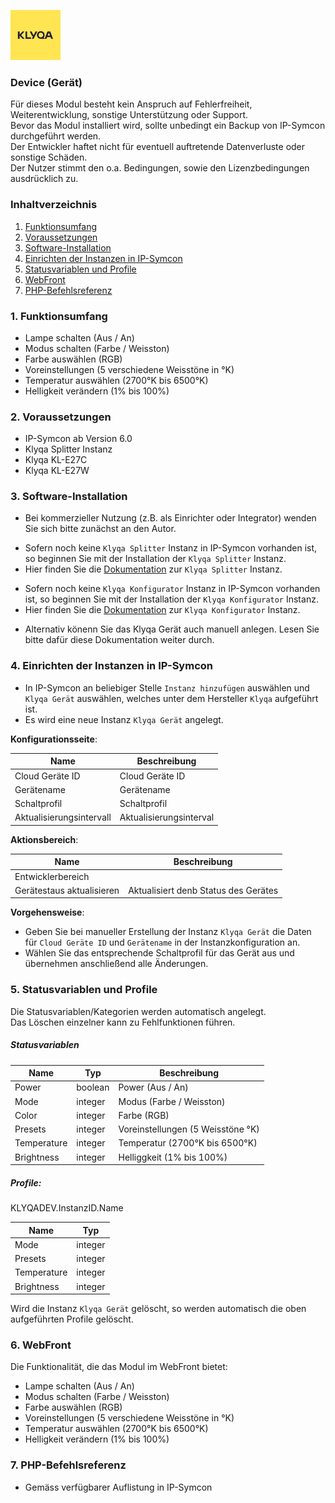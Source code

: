 [![Image](../imgs/Klyqa_Logo.png)](https://klyqa.de)

### Device (Gerät)

Für dieses Modul besteht kein Anspruch auf Fehlerfreiheit, Weiterentwicklung, sonstige Unterstützung oder Support.  
Bevor das Modul installiert wird, sollte unbedingt ein Backup von IP-Symcon durchgeführt werden.  
Der Entwickler haftet nicht für eventuell auftretende Datenverluste oder sonstige Schäden.  
Der Nutzer stimmt den o.a. Bedingungen, sowie den Lizenzbedingungen ausdrücklich zu.

### Inhaltverzeichnis

1. [Funktionsumfang](#1-funktionsumfang)
2. [Voraussetzungen](#2-voraussetzungen)
3. [Software-Installation](#3-software-installation)
4. [Einrichten der Instanzen in IP-Symcon](#4-einrichten-der-instanzen-in-ip-symcon)
5. [Statusvariablen und Profile](#5-statusvariablen-und-profile)
6. [WebFront](#6-webfront)
7. [PHP-Befehlsreferenz](#7-php-befehlsreferenz)

### 1. Funktionsumfang

* Lampe schalten (Aus / An)
* Modus schalten (Farbe / Weisston)
* Farbe auswählen (RGB)
* Voreinstellungen (5 verschiedene Weisstöne in °K)
* Temperatur auswählen (2700°K bis 6500°K)
* Helligkeit verändern (1% bis 100%)

### 2. Voraussetzungen

- IP-Symcon ab Version 6.0
- Klyqa Splitter Instanz
- Klyqa KL-E27C
- Klyqa KL-E27W

### 3. Software-Installation

* Bei kommerzieller Nutzung (z.B. als Einrichter oder Integrator) wenden Sie sich bitte zunächst an den Autor.

- Sofern noch keine `Klyqa Splitter` Instanz in IP-Symcon vorhanden ist, so beginnen Sie mit der Installation der `Klyqa Splitter` Instanz.
- Hier finden Sie die [Dokumentation](../Splitter) zur `Klyqa Splitter` Instanz.

* Sofern noch keine `Klyqa Konfigurator` Instanz in IP-Symcon vorhanden ist, so beginnen Sie mit der Installation der `Klyqa Konfigurator` Instanz.
* Hier finden Sie die [Dokumentation](../Configurator) zur `Klyqa Konfigurator` Instanz.

- Alternativ könenn Sie das Klyqa Gerät auch manuell anlegen. Lesen Sie bitte dafür diese Dokumentation weiter durch.

### 4. Einrichten der Instanzen in IP-Symcon

- In IP-Symcon an beliebiger Stelle `Instanz hinzufügen` auswählen und `Klyqa Gerät` auswählen, welches unter dem Hersteller `Klyqa` aufgeführt ist.
- Es wird eine neue Instanz `Klyqa Gerät` angelegt.

__Konfigurationsseite__:

Name                        | Beschreibung
--------------------------- | -----------------------------------------
Cloud Geräte ID             | Cloud Geräte ID
Gerätename                  | Gerätename
Schaltprofil                | Schaltprofil
Aktualisierungsintervall    | Aktualisierungsinterval

__Aktionsbereich__:

Name                        | Beschreibung
--------------------------- | -----------------------------------------
Entwicklerbereich           |
Gerätestaus aktualisieren   | Aktualisiert denb Status des Gerätes

__Vorgehensweise__:

* Geben Sie bei manueller Erstellung der Instanz `Klyqa Gerät` die Daten für `Cloud Geräte ID` und `Gerätename` in der Instanzkonfiguration an. 
* Wählen Sie das entsprechende Schaltprofil für das Gerät aus und übernehmen anschließend alle Änderungen.

### 5. Statusvariablen und Profile

Die Statusvariablen/Kategorien werden automatisch angelegt.  
Das Löschen einzelner kann zu Fehlfunktionen führen.

##### Statusvariablen

Name        | Typ     | Beschreibung
----------- | ------- | ----------------------------------------------------
Power       | boolean | Power (Aus / An)
Mode        | integer | Modus (Farbe / Weisston)
Color       | integer | Farbe (RGB)
Presets     | integer | Voreinstellungen (5 Weisstöne °K)
Temperature | integer | Temperatur (2700°K bis 6500°K)
Brightness  | integer | Helliggkeit (1% bis 100%)

##### Profile:

KLYQADEV.InstanzID.Name

Name        | Typ
----------- | -------
Mode        | integer
Presets     | integer
Temperature | integer
Brightness  | integer

Wird die Instanz `Klyqa Gerät` gelöscht, so werden automatisch die oben aufgeführten Profile gelöscht.

### 6. WebFront

Die Funktionalität, die das Modul im WebFront bietet:

* Lampe schalten (Aus / An)
* Modus schalten (Farbe / Weisston)
* Farbe auswählen (RGB)
* Voreinstellungen (5 verschiedene Weisstöne in °K)
* Temperatur auswählen (2700°K bis 6500°K)
* Helligkeit verändern (1% bis 100%)

### 7. PHP-Befehlsreferenz

* Gemäss verfügbarer Auflistung in IP-Symcon